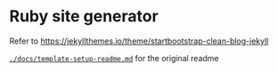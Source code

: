 # Ruby site generator

Refer to <https://jekyllthemes.io/theme/startbootstrap-clean-blog-jekyll>

[`./docs/template-setup-readme.md`](./docs/template-setup-readme.md) for the original readme
